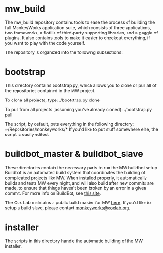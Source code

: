 mw_build
========

The mw_build repository contains tools to ease the process of building the full MonkeyWorks application suite, which consists of three applications, two frameworks, a flotilla of third-party supporting libraries, and a gaggle of plugins.  It also contains tools to make it easier to checkout everything, if you want to play with the code yourself.

The repository is organized into the following subsections:


# bootstrap #

This directory contains bootstrap.py, which allows you to clone or pull all of the repositories contained in the MW project.

To clone all projects, type:
	./bootstrap.py clone
	
To pull from all projects (assuming you've already cloned):
	./bootstrap.py pull
	
The script, by default, puts everything in the following directory:
	~/Repositories/monkeyworks/*
If you'd like to put stuff somewhere else, the script is easily edited.

# buildbot_master & buildbot_slave #

These directories contain the necessary parts to run the MW buildbot setup.  Buildbot is an automated build system that coordinates the building of complicated projects like MW.  When installed properly, it automatically builds and tests MW every night, and will also build after new commits are made, to ensure that things haven't been broken by an error in a given commit.  For more info on BuildBot, see [this site](http://buildbot.net).

The Cox Lab maintains a public build master for MW [here](http://monkeyworks.coxlab.org).  If you'd like to setup a build slave, please contact monkeyworks@coxlab.org.

# installer #

The scripts in this directory handle the automatic building of the MW installer.
